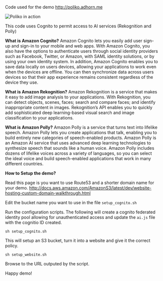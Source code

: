 Code used for the demo http://poliko.adhorn.me

![Poliko in action](https://pbs.twimg.com/media/DAgoPnHXkAAbJZF.jpg:large)

This code uses Cognito to permit access to AI services (Rekognition and Polly)

**What is Amazon Cognito?**
Amazon Cognito lets you easily add user sign-up and sign-in to your mobile and web apps. With Amazon Cognito, you also have the options to authenticate users through social identity providers such as Facebook, Twitter, or Amazon, with SAML identity solutions, or by using your own identity system. In addition, Amazon Cognito enables you to save data locally on users devices, allowing your applications to work even when the devices are offline. You can then synchronize data across users devices so that their app experience remains consistent regardless of the device they use.


**What is Amazon Rekognition?**
Amazon Rekognition is a service that makes it easy to add image analysis to your applications. With Rekognition, you can detect objects, scenes, faces; search and compare faces; and identify inappropriate content in images. Rekognition’s API enables you to quickly add sophisticated deep learning-based visual search and image classification to your applications.

**What is Amazon Polly?**
Amazon Polly is a service that turns text into lifelike speech. Amazon Polly lets you create applications that talk, enabling you to build entirely new categories of speech-enabled products. Amazon Polly is an Amazon AI service that uses advanced deep learning technologies to synthesize speech that sounds like a human voice. Amazon Polly includes dozens of lifelike voices across a variety of languages, so you can select the ideal voice and build speech-enabled applications that work in many different countries.


**How to Setup the demo?**

Read this page is you want to use Route53 and a shorter domain name for your demo.
http://docs.aws.amazon.com/AmazonS3/latest/dev/website-hosting-custom-domain-walkthrough.html

Edit the bucket name you want to use in the file `setup_cognito.sh`

Run the configuration scripts. 
The following will create a cognito federated identity pool allowing for unauthenticated access and update the `ai.js` file with the cognitio ID created. 

```
sh setup_cognito.sh
```

This will setup an S3 bucket, turn it into a website and give it the correct policy.

```
sh setup_website.sh
```

Browse to the URL outputed by the script. 

Happy demo!
